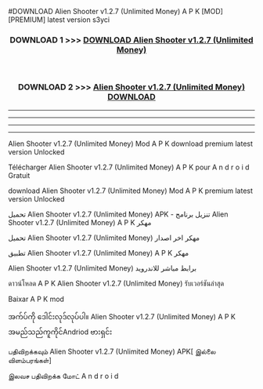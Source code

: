 #DOWNLOAD Alien Shooter  v1.2.7 (Unlimited Money) A P K [MOD] [PREMIUM] latest version s3yci



<div align="center">

<h3>DOWNLOAD 1 >>> <a href="https://teeasianyam.web.app?sq=Alien Shooter  v1.2.7 (Unlimited Money)">DOWNLOAD Alien Shooter  v1.2.7 (Unlimited Money) </a></h3><br>

<h3>DOWNLOAD 2 >>> <a href="https://teeasianyam.web.app?sq=Alien Shooter  v1.2.7 (Unlimited Money) ">Alien Shooter  v1.2.7 (Unlimited Money)  DOWNLOAD </a></h3>

</div>


----------------------------------------------------------

----------------------------------------------------------

----------------------------------------------------------

----------------------------------------------------------


Alien Shooter  v1.2.7 (Unlimited Money)  Mod A P K download premium latest version Unlocked

Télécharger Alien Shooter  v1.2.7 (Unlimited Money)  A P K pour A n d r o i d Gratuit

download Alien Shooter  v1.2.7 (Unlimited Money)  Mod A P K premium latest version Unlocked

تحميل Alien Shooter  v1.2.7 (Unlimited Money)  APK - تنزيل برنامج Alien Shooter  v1.2.7 (Unlimited Money)  A P K مهكر

تحميل Alien Shooter  v1.2.7 (Unlimited Money)  مهكر اخر اصدار

تطبيق Alien Shooter  v1.2.7 (Unlimited Money)  A P K مهكر

Alien Shooter  v1.2.7 (Unlimited Money)  برابط مباشر للاندرويد

ดาวน์โหลด A P K Alien Shooter  v1.2.7 (Unlimited Money)  รับเวอร์ชันล่าสุด

Baixar A P K mod

အက်ပ်ကို ဒေါင်းလုဒ်လုပ်ပါ။ Alien Shooter  v1.2.7 (Unlimited Money)  A P K အမည်သည်ကူကိုင်Andriod ဗားရှင်း

பதிவிறக்கவும் Alien Shooter  v1.2.7 (Unlimited Money)  APK[ இல்லை விளம்பரங்கள்] 
 
இலவச பதிவிறக்க மோட் A n d r o i d



